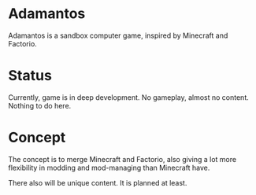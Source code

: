 # Adamantos
Adamantos is a sandbox computer game, inspired by Minecraft and Factorio.

# Status
Currently, game is in deep development. No gameplay, almost no content. Nothing to do here.

# Concept
The concept is to merge Minecraft and Factorio, also giving a lot more flexibility in modding and mod-managing than Minecraft have.

There also will be unique content. It is planned at least.